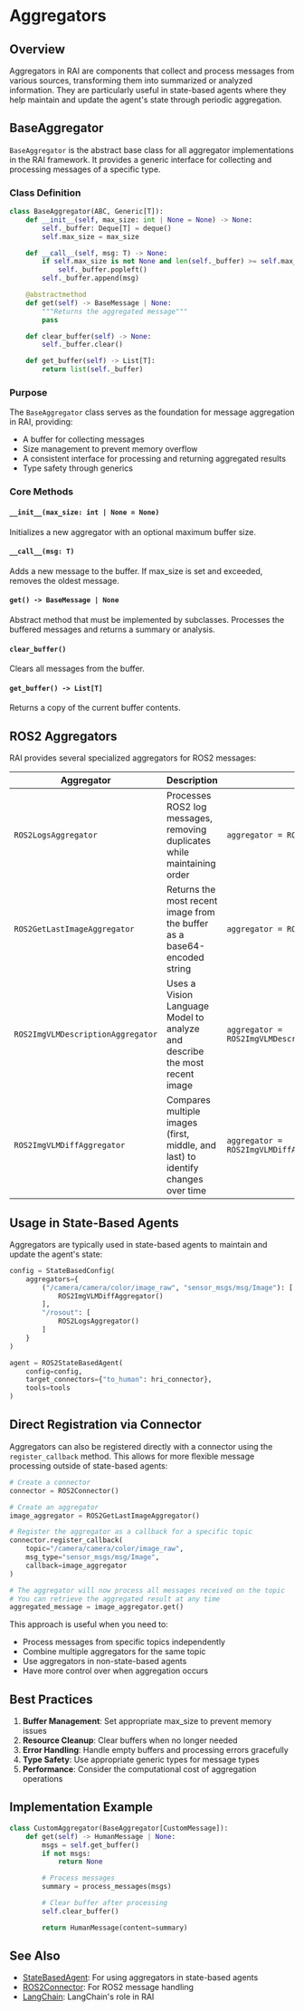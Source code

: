 # Aggregators

## Overview

Aggregators in RAI are components that collect and process messages from various sources, transforming them into summarized or analyzed information. They are particularly useful in state-based agents where they help maintain and update the agent's state through periodic aggregation.

## BaseAggregator

`BaseAggregator` is the abstract base class for all aggregator implementations in the RAI framework. It provides a generic interface for collecting and processing messages of a specific type.

### Class Definition

```python
class BaseAggregator(ABC, Generic[T]):
    def __init__(self, max_size: int | None = None) -> None:
        self._buffer: Deque[T] = deque()
        self.max_size = max_size

    def __call__(self, msg: T) -> None:
        if self.max_size is not None and len(self._buffer) >= self.max_size:
            self._buffer.popleft()
        self._buffer.append(msg)

    @abstractmethod
    def get(self) -> BaseMessage | None:
        """Returns the aggregated message"""
        pass

    def clear_buffer(self) -> None:
        self._buffer.clear()

    def get_buffer(self) -> List[T]:
        return list(self._buffer)
```

### Purpose

The `BaseAggregator` class serves as the foundation for message aggregation in RAI, providing:

-   A buffer for collecting messages
-   Size management to prevent memory overflow
-   A consistent interface for processing and returning aggregated results
-   Type safety through generics

### Core Methods

#### `__init__(max_size: int | None = None)`

Initializes a new aggregator with an optional maximum buffer size.

#### `__call__(msg: T)`

Adds a new message to the buffer. If max_size is set and exceeded, removes the oldest message.

#### `get() -> BaseMessage | None`

Abstract method that must be implemented by subclasses. Processes the buffered messages and returns a summary or analysis.

#### `clear_buffer()`

Clears all messages from the buffer.

#### `get_buffer() -> List[T]`

Returns a copy of the current buffer contents.

## ROS2 Aggregators

RAI provides several specialized aggregators for ROS2 messages:

| Aggregator                        | Description                                                                      | Example Usage                                                  |
| --------------------------------- | -------------------------------------------------------------------------------- | -------------------------------------------------------------- |
| `ROS2LogsAggregator`              | Processes ROS2 log messages, removing duplicates while maintaining order         | `aggregator = ROS2LogsAggregator()`                            |
| `ROS2GetLastImageAggregator`      | Returns the most recent image from the buffer as a base64-encoded string         | `aggregator = ROS2GetLastImageAggregator()`                    |
| `ROS2ImgVLMDescriptionAggregator` | Uses a Vision Language Model to analyze and describe the most recent image       | `aggregator = ROS2ImgVLMDescriptionAggregator(llm=chat_model)` |
| `ROS2ImgVLMDiffAggregator`        | Compares multiple images (first, middle, and last) to identify changes over time | `aggregator = ROS2ImgVLMDiffAggregator(llm=chat_model)`        |

## Usage in State-Based Agents

Aggregators are typically used in state-based agents to maintain and update the agent's state:

```python
config = StateBasedConfig(
    aggregators={
        ("/camera/camera/color/image_raw", "sensor_msgs/msg/Image"): [
            ROS2ImgVLMDiffAggregator()
        ],
        "/rosout": [
            ROS2LogsAggregator()
        ]
    }
)

agent = ROS2StateBasedAgent(
    config=config,
    target_connectors={"to_human": hri_connector},
    tools=tools
)
```

## Direct Registration via Connector

Aggregators can also be registered directly with a connector using the `register_callback` method. This allows for more flexible message processing outside of state-based agents:

```python
# Create a connector
connector = ROS2Connector()

# Create an aggregator
image_aggregator = ROS2GetLastImageAggregator()

# Register the aggregator as a callback for a specific topic
connector.register_callback(
    topic="/camera/camera/color/image_raw",
    msg_type="sensor_msgs/msg/Image",
    callback=image_aggregator
)

# The aggregator will now process all messages received on the topic
# You can retrieve the aggregated result at any time
aggregated_message = image_aggregator.get()
```

This approach is useful when you need to:

-   Process messages from specific topics independently
-   Combine multiple aggregators for the same topic
-   Use aggregators in non-state-based agents
-   Have more control over when aggregation occurs

## Best Practices

1. **Buffer Management**: Set appropriate max_size to prevent memory issues
2. **Resource Cleanup**: Clear buffers when no longer needed
3. **Error Handling**: Handle empty buffers and processing errors gracefully
4. **Type Safety**: Use appropriate generic types for message types
5. **Performance**: Consider the computational cost of aggregation operations

## Implementation Example

```python
class CustomAggregator(BaseAggregator[CustomMessage]):
    def get(self) -> HumanMessage | None:
        msgs = self.get_buffer()
        if not msgs:
            return None

        # Process messages
        summary = process_messages(msgs)

        # Clear buffer after processing
        self.clear_buffer()

        return HumanMessage(content=summary)
```

## See Also

-   [StateBasedAgent](state_based.md): For using aggregators in state-based agents
-   [ROS2Connector](../API_documentation/connectors.md#ros-2-connectors): For ROS2 message handling
-   [LangChain](../API_documentation/langchain.md): LangChain's role in RAI
